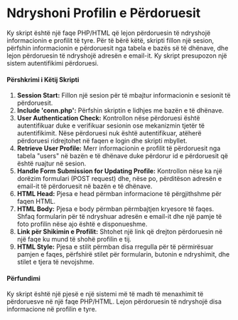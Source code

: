 # Ndryshoni Profilin e Përdoruesit

Ky skript është një faqe PHP/HTML që lejon përdoruesin të ndryshojë informacionin e profilit të tyre. Për të bërë këtë, skripti fillon një sesion, përfshin informacionin e përdoruesit nga tabela e bazës së të dhënave, dhe lejon përdoruesin të ndryshojë adresën e email-it. Ky skript presupozon një sistem autentifikimi përdoruesi.

#### Përshkrimi i Këtij Skripti

1. **Session Start:** Fillon një sesion për të mbajtur informacionin e sesionit të përdoruesit.
2. **Include 'conn.php':** Përfshin skriptin e lidhjes me bazën e të dhënave.
3. **User Authentication Check:** Kontrollon nëse përdoruesi është autentifikuar duke e verifikuar sesionin ose mekanizmin tjetër të autentifikimit. Nëse përdoruesi nuk është autentifikuar, atëherë përdoruesi ridrejtohet në faqen e login dhe skripti mbyllet.
4. **Retrieve User Profile:** Merr informacionin e profilit të përdoruesit nga tabela "users" në bazën e të dhënave duke përdorur id e përdoruesit që është ruajtur në sesion.
5. **Handle Form Submission for Updating Profile:** Kontrollon nëse ka një dorëzim formulari (POST request) dhe, nëse po, përditëson adresën e email-it të përdoruesit në bazën e të dhënave.
6. **HTML Head:** Pjesa e head përmban informacione të përgjithshme për faqen HTML.
7. **HTML Body:** Pjesa e body përmban përmbajtjen kryesore të faqes. Shfaq formularin për të ndryshuar adresën e email-it dhe një pamje të foto profilin nëse ajo është e disponueshme.
8. **Link për Shikimin e Profilit:** Shtohet një link që drejton përdoruesin në një faqe ku mund të shohë profilin e tij.
9. **HTML Style:** Pjesa e stilit përmban disa rregulla për të përmirësuar pamjen e faqes, përfshirë stilet për formularin, butonin e ndryshimit, dhe stilet e tjera të nevojshme.

#### Përfundimi

Ky skript është një pjesë e një sistemi më të madh të menaxhimit të përdoruesve në një faqe PHP/HTML. Lejon përdoruesin të ndryshojë disa informacione në profilin e tyre.
